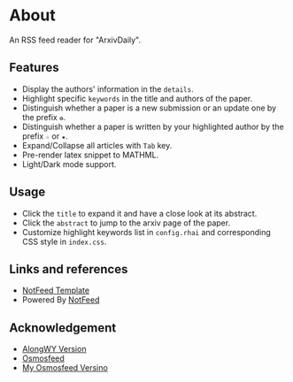 # About

An RSS feed reader for "ArxivDaily".

## Features

- Display the authors' information in the `details`.
- Highlight specific `keywords` in the title and authors of the paper.
- Distinguish whether a paper is a new submission or an update one by the prefix `♻`.
- Distinguish whether a paper is written by your highlighted author by the prefix `☆` or `★`.
- Expand/Collapse all articles with `Tab` key.
- Pre-render latex snippet to MATHML.
- Light/Dark mode support.

## Usage

- Click the `title` to expand it and have a close look at its abstract.
- Click the `abstract` to jump to the arxiv page of the paper.
- Customize highlight keywords list in `config.rhai` and corresponding CSS style in `index.css`.

## Links and references

- [NotFeed Template](https://github.com/NotCraft/NotFeed-Template)
- Powered By [NotFeed](https://github.com/NotCraft/NotFeed)

## Acknowledgement
- [AlongWY Version](https://github.com/AlongWY/ArxivDaily)
- [Osmosfeed](https://github.com/osmoscraft/osmosfeed)
- [My Osmosfeed Versino](https://github.com/LooperXX/ArxivDaily-Old)